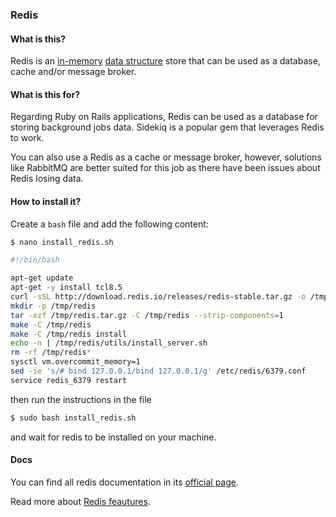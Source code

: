 ### Redis

#### What is this?

Redis is an [in-memory](https://en.wikipedia.org/wiki/In-memory_database) [data structure](https://en.wikipedia.org/wiki/Data_structure) store that can be used as a database, cache and/or message broker.

#### What is this for?

Regarding Ruby on Rails applications, Redis can be used as a database for storing background jobs data. Sidekiq is a popular gem that leverages Redis to work.

You can also use a Redis as a cache or message broker, however, solutions like RabbitMQ are better suited for this job as there have been issues about Redis losing data.

#### How to install it?

Create a `bash` file and add the following content:

```bash
$ nano install_redis.sh

#!/bin/bash

apt-get update
apt-get -y install tcl8.5
curl -sSL http://download.redis.io/releases/redis-stable.tar.gz -o /tmp/redis.tar.gz
mkdir -p /tmp/redis
tar -xzf /tmp/redis.tar.gz -C /tmp/redis --strip-components=1
make -C /tmp/redis
make -C /tmp/redis install
echo -n | /tmp/redis/utils/install_server.sh
rm -rf /tmp/redis*
sysctl vm.overcommit_memory=1
sed -ie 's/# bind 127.0.0.1/bind 127.0.0.1/g' /etc/redis/6379.conf
service redis_6379 restart
```

then run the instructions in the file

```bash
$ sudo bash install_redis.sh
```

and wait for redis to be installed on your machine.

#### Docs

You can find all redis documentation in its [official page](http://redis.io/documentation).

Read more about [Redis feautures](https://redislabs.com/redis-features/redis).
